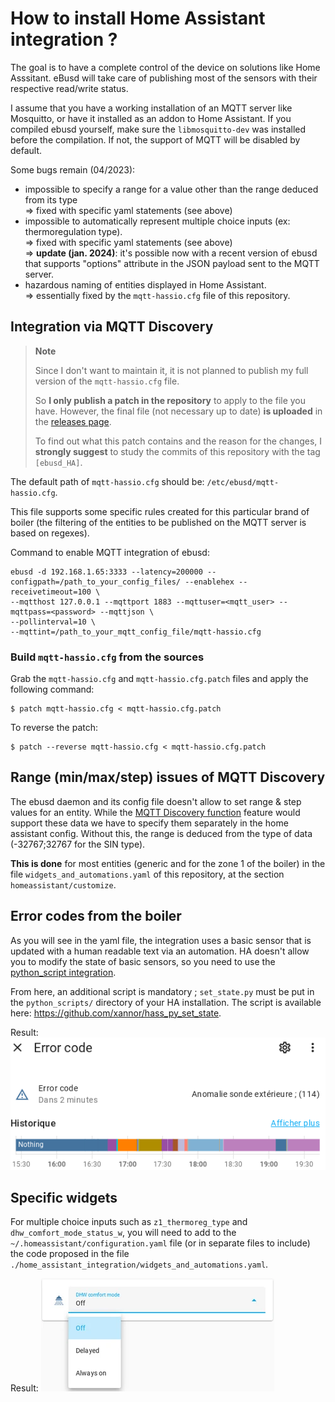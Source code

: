 # How to install Home Assistant integration ?

The goal is to have a complete control of the device on solutions like Home Asssitant.
eBusd will take care of publishing most of the sensors with their respective read/write status.

I assume that you have a working installation of an MQTT server like Mosquitto,
or have it installed as an addon to Home Assistant.
If you compiled ebusd yourself, make sure the `libmosquitto-dev` was installed before
the compilation. If not, the support of MQTT will be disabled by default.


Some bugs remain (04/2023):

- impossible to specify a range for a value other than the range deduced from its type<br>
  => fixed with specific yaml statements (see above)
- impossible to automatically represent multiple choice inputs (ex: thermoregulation type).<br>
  => fixed with specific yaml statements (see above)<br>
  => **update (jan. 2024)**: it's possible now with a recent version of ebusd that supports "options" attribute
  in the JSON payload sent to the MQTT server.
- hazardous naming of entities displayed in Home Assistant.<br>
  => essentially fixed by the `mqtt-hassio.cfg` file of this repository.


## Integration via MQTT Discovery

> **Note**
>
> Since I don't want to maintain it, it is not planned to publish my full version of the `mqtt-hassio.cfg` file.
>
> So **I only publish a patch in the repository** to apply to the file you have.
> However, the final file (not necessary up to date) **is uploaded** in the
> [releases page](https://github.com/ysard/ebusd_configuration_chaffoteaux_bridgenet/releases).
>
> To find out what this patch contains and the reason for the changes, I **strongly suggest** to study
> the commits of this repository with the tag `[ebusd_HA]`.

The default path of `mqtt-hassio.cfg` should be: `/etc/ebusd/mqtt-hassio.cfg`.

This file supports some specific rules created for this particular brand of boiler
(the filtering of the entities to be published on the MQTT server is based on regexes).

Command to enable MQTT integration of ebusd:

    ebusd -d 192.168.1.65:3333 --latency=200000 --configpath=/path_to_your_config_files/ --enablehex --receivetimeout=100 \
    --mqtthost 127.0.0.1 --mqttport 1883 --mqttuser=<mqtt_user> --mqttpass=<password> --mqttjson \
    --pollinterval=10 \
    --mqttint=/path_to_your_mqtt_config_file/mqtt-hassio.cfg


### Build `mqtt-hassio.cfg` from the sources

Grab the `mqtt-hassio.cfg` and `mqtt-hassio.cfg.patch` files and apply the following command:

    $ patch mqtt-hassio.cfg < mqtt-hassio.cfg.patch

To reverse the patch:

    $ patch --reverse mqtt-hassio.cfg < mqtt-hassio.cfg.patch


## Range (min/max/step) issues of MQTT Discovery

The ebusd daemon and its config file doesn't allow to set range & step values for an entity.
While the [MQTT Discovery function](https://www.home-assistant.io/integrations/mqtt/#mqtt-discovery)
feature would support these data we have to specify them separately in the home assistant config.
Without this, the range is deduced from the type of data (-32767;32767 for the SIN type).

**This is done** for most entities (generic and for the zone 1 of the boiler) in the file
`widgets_and_automations.yaml` of this repository, at the section `homeassistant/customize`.


## Error codes from the boiler

As you will see in the yaml file,
the integration uses a basic sensor that is updated with a human readable text via an automation.
HA doesn't allow you to modify the state of basic sensors, so you need to use the
[python_script integration](https://www.home-assistant.io/integrations/python_script/).

From here, an additional script is mandatory ;
`set_state.py` must be put in the `python_scripts/` directory of your HA installation.
The script is available here: <https://github.com/xannor/hass_py_set_state>.

Result:
![](./assets/integration_errors.webp)

## Specific widgets

For multiple choice inputs such as `z1_thermoreg_type` and `dhw_comfort_mode_status_w`,
you will need to add to the `~/.homeassistant/configuration.yaml` file (or in separate files to include)
the code proposed in the file `./home_assistant_integration/widgets_and_automations.yaml`.

Result:
![](./assets/dhw_comfort_widget_screenshot_small.webp)
